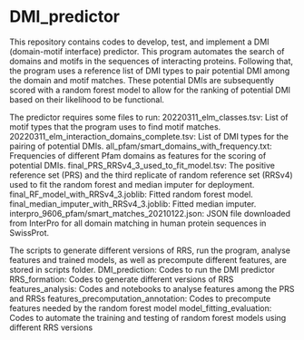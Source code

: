 # DMI_predictor
This repository contains codes to develop, test, and implement a DMI (domain-motif interface) predictor. This program automates the search of domains and motifs in the sequences of interacting proteins. Following that, the program uses a reference list of DMI types to pair potential DMI among the domain and motif matches. These potential DMIs are subsequently scored with a random forest model to allow for the ranking of potential DMI based on their likelihood to be functional.

The predictor requires some files to run:
20220311_elm_classes.tsv: List of motif types that the program uses to find motif matches.
20220311_elm_interaction_domains_complete.tsv: List of DMI types for the pairing of potential DMIs.
all_pfam/smart_domains_with_frequency.txt: Frequencies of different Pfam domains as features for the scoring of potential DMIs.
final_PRS_RRSv4_3_used_to_fit_model.tsv: The positive reference set (PRS) and the third replicate of random reference set (RRSv4) used to fit the random forest and median imputer for deployment.
final_RF_model_with_RRSv4_3.joblib: Fitted random forest model.
final_median_imputer_with_RRSv4_3.joblib: Fitted median imputer.
interpro_9606_pfam/smart_matches_20210122.json: JSON file downloaded from InterPro for all domain matching in human protein sequences in SwissProt.

The scripts to generate different versions of RRS, run the program, analyse features and trained models, as well as precompute different features, are stored in scripts folder.
DMI_prediction: Codes to run the DMI predictor
RRS_formation: Codes to generate different versions of RRS
features_analysis: Codes and notebooks to analyse features among the PRS and RRSs
features_precomputation_annotation: Codes to precompute features needed by the random forest model
model_fitting_evaluation: Codes to automate the training and testing of random forest models using different RRS versions